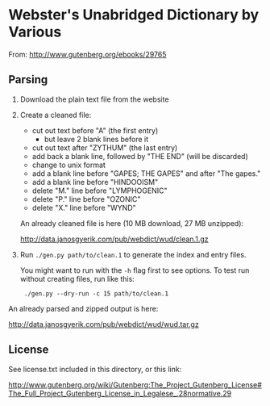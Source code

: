Webster's Unabridged Dictionary by Various
==========================================

From: http://www.gutenberg.org/ebooks/29765


Parsing
-------

1. Download the plain text file from the website

2. Create a cleaned file:
    - cut out text before "A" (the first entry)
        - but leave 2 blank lines before it
    - cut out text after "ZYTHUM" (the last entry)
	- add back a blank line, followed by "THE END" (will be discarded)
    - change to unix format
    - add a blank line before "GAPES; THE GAPES" and after "The gapes."
    - add a blank line before "HINDOOISM"
    - delete "M." line before "LYMPHOGENIC"
    - delete "P." line before "OZONIC"
    - delete "X." line before "WYND"

    An already cleaned file is here (10 MB download, 27 MB unzipped):

    http://data.janosgyerik.com/pub/webdict/wud/clean.1.gz

3. Run `./gen.py path/to/clean.1` to generate the index and entry files.

    You might want to run with the `-h` flag first to see options.
    To test run without creating files, run like this:

        ./gen.py --dry-run -c 15 path/to/clean.1

An already parsed and zipped output is here:

http://data.janosgyerik.com/pub/webdict/wud/wud.tar.gz


License
-------

See license.txt included in this directory, or this link:

http://www.gutenberg.org/wiki/Gutenberg:The_Project_Gutenberg_License#The_Full_Project_Gutenberg_License_in_Legalese_.28normative.29

